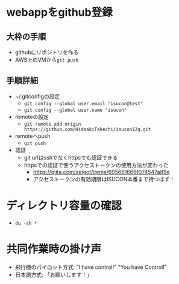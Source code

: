 # webappをgithub登録
## 大枠の手順
- githubにリポジトリを作る
- AWS上のVMから`git push`

## 手順詳細
- ~/.gitconfigの設定
  - `git config --global user.email "isucon@test"`
  - `git config --global user.name "isucon"`
- remoteの設定
  - `git remote add origin https://github.com/HideakiTakechi/isucon12q.git`
- remoteへpush
  - `git push`
- 認証
  - git urlはsshでなくhttpsでも認証できる
  - httpsでの認証で使うアクセストークンの使用方法が変わった
    - https://qiita.com/seigot/items/605661666f074547a89e
    - アクセストークンの有効期限はISUCON本番まで持つはず！

# ディレクトリ容量の確認
- `du -sh *`

# 共同作業時の掛け声
- 飛行機のパイロット方式: "I have control!" "You have Control!"
- 日本語方式: 「お願いします！」


